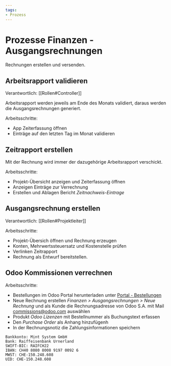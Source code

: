 ```yaml
---
tags:
- Prozess
---
```

# Prozesse Finanzen - Ausgangsrechnungen
Rechnungen erstellen und versenden.

## Arbeitsrapport validieren
Verantwortlich: [[Rollen#Controller]]

Arbeitsrapport werden jeweils am Ende des Monats validiert, daraus werden die Ausgangsrechnungen generiert.

Arbeitsschritte:
* App Zeiterfassung  öffnen
* Einträge auf den letzten Tag im Monat validieren

## Zeitrapport erstellen

Mit der Rechnung wird immer der dazugehörige Arbeitsrapport verschickt.

Arbeitsschritte:

* Projekt-Übersicht anzeigen und Zeiterfassung öffnen
* Anzeigen Einträge zur Verrechnung
* Erstellen und Ablagen Bericht *Zeitnachweis-Eintrage*

## Ausgangsrechnung erstellen
Verantwortlich: [[Rollen#Projektleiter]]

Arbeitsschritte:
* Projekt-Übersich öffnen und Rechnung erzeugen
* Konten, Mehrwertssteuersatz und Kostenstelle prüfen
* Verlinken Zeitrapport
* Rechnung als Entwurf bereitstellen.

## Odoo Kommissionen verrechnen

Arbeitsschritte:
* Bestellungen im Odoo Portal herunterladen unter [Portal - Bestellungen](https://www.odoo.com/de_DE/my/purchase)
* Neue Rechnung erstellen *Finanzen > Ausgangsrechnungen > Neue Rechnung* und als Kunde die Rechnungsadresse von Odoo S.A. mit Mail 	
commissions@odoo.com auswählen
* Produkt *Odoo Lizenzen* mit Bestellnummer als Buchungstext erfassen
* Den *Purchase Order* als Anhang hinzufügenh
* In der Rechnungsnotiz die Zahlungsinformationen speichern

```
Bankkonto: Mint System GmbH
Bank: Raiffeisenbank Urnerland
SWIFT-BIC: RAIFCH22
IBAN: CH40 8080 8008 9197 0092 6
MWST: CHE-150.248.608
UID: CHE-150.248.608
```